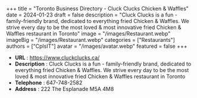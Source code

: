 +++
title = "Toronto Business Directory - Cluck Clucks Chicken & Waffles"
date = 2024-01-23
draft = false
description = "Cluck Clucks is a fun - family-friendly brand, dedicated to everything fried Chicken & Waffles. We strive every day to be the most loved & most innovative fried Chicken & Waffles restaurant in Toronto"
image = "/images/Restaurant.webp"
imageBig = "/images/Restaurant.webp"
categories = ["Restaurants"]
authors = ["CplsIT"]
avatar = "/images/avatar.webp"
featured = false
+++


* **URL** :  https://www.cluckclucks.ca/
* **Description** : Cluck Clucks is a fun - family-friendly brand, dedicated to everything fried Chicken & Waffles. We strive every day to be the most loved & most innovative fried Chicken & Waffles restaurant in Toronto
* **Telephone** : 647-748-2582
* **Address** : 222 The Esplanade M5A 4M8